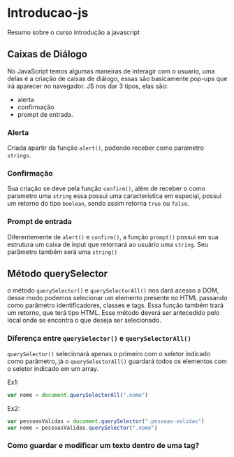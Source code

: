 # Introducao-js
Resumo sobre o curso introdução a javascript

## Caixas de Diálogo
No JavaScript temos algumas maneiras de interagir com o usuario, uma delas é a criação de caixas de diálogo, essas são basicamente pop-ups que irá aparecer no navegador. JS nos dar 3 tipos, elas são:
- alerta
- confirmação
- prompt de entrada.

### Alerta
Criada apartir da função `alert()`, podendo receber como parametro `strings`.

### Confirmação
Sua criação se deve pela função `confirm()`, além de receber o como parametro uma `string` essa possui uma caracteristica em especial, possui um retorno do tipo `boolean`, sendo assim retorna `true` ou `false`.

### Prompt de entrada
Diferentemente de `alert()` e `confirm()`, a função `prompt()` possui em sua estrutura um caixa de input que retornará ao usuário uma `string`. Seu parâmetro também será uma `string()`

## Método querySelector
o método `querySelector()` e `querySelectorAll()` nos dará acesso a DOM, desse modo podemos selecionar um elemento presente no HTML passando como parâmetro identificadores, classes e tags. 
Essa função também trará um retorno, que terá tipo HTML.
Esse método deverá ser antecedido pelo local onde se encontra o que deseja ser selecionado.

### Diferença entre `querySelector()` e `querySelectorAll()`
`querySelector()` selecionará apenas o primeiro com o seletor indicado como parâmetro, já o `querySelectorAll()` guardará todos os elementos com o seletor indicado em um array.

Ex1:
```javascript
var nome = document.querySelectorAll(".nome")
```

Ex2:
```javascript
var pessoasValidas = document.querySelector(".pessoas-validas")
var nome = pessoasValidas.querySelector(".nome")
```

### Como guardar e modificar um texto dentro de uma tag?

